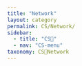 ```yaml
---
title: "Network"
layout: category
permalink: CS/Network/
sidebar:
  - title: "CS🐰"
  - nav: "CS-menu"
taxonomy: CS🐰Network
---
```


